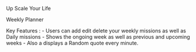 
Up Scale Your Life 

Weekly Planner 

Key Features : - Users can add edit delete your weekly missions as well as Daily missions
               - Shows the ongoing week as well as previous and upcoming weeks
               - Also a displays a Random quote every minute.  
